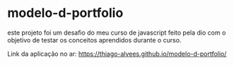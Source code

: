 # modelo-d-portfolio
este projeto foi um desafio do meu curso de javascript feito pela dio com o objetivo de testar os conceitos aprendidos durante o curso.

Link da aplicação no ar: https://thiago-alvees.github.io/modelo-d-portfolio/
